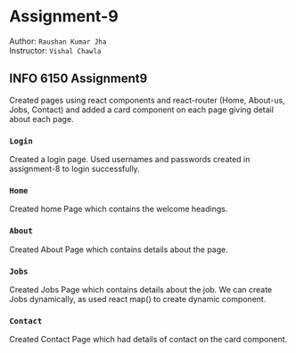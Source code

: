 # Assignment-9

Author: `Raushan Kumar Jha`  
Instructor: `Vishal Chawla`
## INFO 6150 Assignment9
Created pages using react components and react-router (Home, About-us, 
Jobs, Contact) and added a card component on each page giving detail about each page.


### `Login`

Created a login page. Used usernames and passwords created in assignment-8 to login 
successfully. 

### `Home`

Created home Page which contains the welcome headings.

### `About`

Created About Page which contains details about the page.

### `Jobs`

Created Jobs Page which contains details about the job. We can create Jobs dynamically, as used react map() to create dynamic component. 

### `Contact`

Created Contact Page which had details of contact on the card component.
